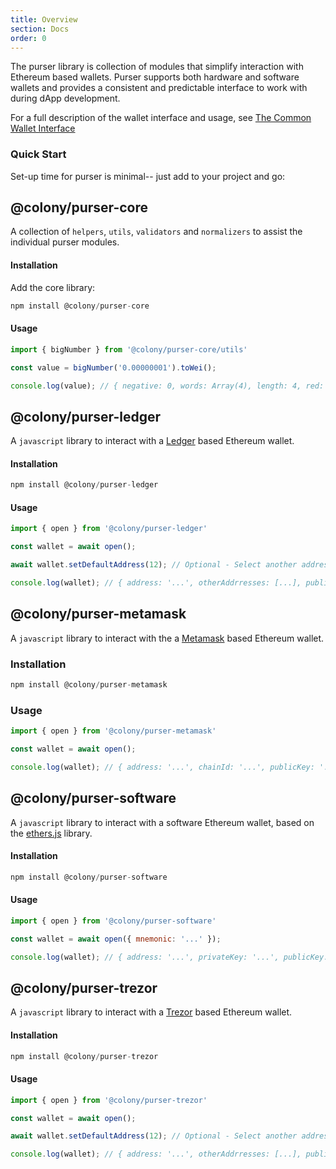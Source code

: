 ```yaml
---
title: Overview
section: Docs
order: 0
---
```


The purser library is collection of modules that simplify interaction with Ethereum based wallets. Purser supports both hardware and software wallets and provides a consistent and predictable interface to work with during dApp development.

For a full description of the wallet interface and usage, see [The Common Wallet Interface](/purser/interface-common-wallet-interface/)

### Quick Start

Set-up time for purser is minimal-- just add to your project and go:

##  @colony/purser-core

A collection of `helpers`, `utils`, `validators` and `normalizers` to assist the individual purser modules.

#### Installation

Add the core library:
```js
npm install @colony/purser-core
```

#### Usage
```js
import { bigNumber } from '@colony/purser-core/utils'

const value = bigNumber('0.00000001').toWei();

console.log(value); // { negative: 0, words: Array(4), length: 4, red: null }
```

## @colony/purser-ledger

A `javascript` library to interact with a [Ledger](https://www.ledger.com/) based Ethereum wallet.

#### Installation
```js
npm install @colony/purser-ledger
```

#### Usage
```js
import { open } from '@colony/purser-ledger'

const wallet = await open();

await wallet.setDefaultAddress(12); // Optional - Select another address from the ones available

console.log(wallet); // { address: '...', otherAddrresses: [...], publicKey: '...' }
```

## @colony/purser-metamask

A `javascript` library to interact with the a [Metamask](https://metamask.io/) based Ethereum wallet.

### Installation
```js
npm install @colony/purser-metamask
```

### Usage
```js
import { open } from '@colony/purser-metamask'

const wallet = await open();

console.log(wallet); // { address: '...', chainId: '...', publicKey: '...' }
```

## @colony/purser-software

A `javascript` library to interact with a software Ethereum wallet, based on the [ethers.js](https://github.com/ethers-io/ethers.js/) library.

#### Installation
```js
npm install @colony/purser-software
```

#### Usage
```js
import { open } from '@colony/purser-software'

const wallet = await open({ mnemonic: '...' });

console.log(wallet); // { address: '...', privateKey: '...', publicKey: '...' }
```

## @colony/purser-trezor

A `javascript` library to interact with a [Trezor](https://trezor.io/) based Ethereum wallet.

#### Installation
```js
npm install @colony/purser-trezor
```

#### Usage
```js
import { open } from '@colony/purser-trezor'

const wallet = await open();

await wallet.setDefaultAddress(12); // Optional - Select another address from the ones available

console.log(wallet); // { address: '...', otherAddrresses: [...], publicKey: '...' }
```
